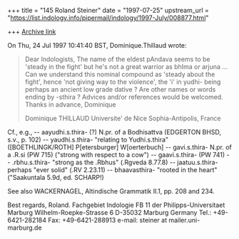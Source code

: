 +++
title = "145 Roland Steiner"
date = "1997-07-25"
upstream_url = "https://list.indology.info/pipermail/indology/1997-July/008877.html"

+++
[Archive link](https://list.indology.info/pipermail/indology/1997-July/008877.html)

On Thu, 24 Jul 1997 10:41:40 BST, Dominique.Thillaud wrote:

>Dear Indologists,
> The name of the eldest pAndava seems to be 'steady in the fight'
>but he's not a great warrior as bhIma or arjuna ...
> Can we understand this nominal compound as 'steady about the
>fight', hence 'not giving way to the violence', the 'i' in yudhi- being
>perhaps an ancient low grade dative ? Are other names or words ending by
>-sthira ?
> Advices and/or references would be welcomed. Thanks in advance,
>Dominique
>
>Dominique THILLAUD
>Universite' de Nice Sophia-Antipolis, France

Cf., e.g.,
-- aayudhi.s.thira- (?) N.pr. of a Bodhisattva (EDGERTON BHSD, s.v., p. 102)
-- yaudhi.s.thira- "relating to Yudhi.s.thira" ([BOETHLINGK/ROTH] 
P[etersburger] W[oerterbuch]
-- gavi.s.thira- N.pr. of a .R.si (PW 715) ("strong with respect to a cow")
-- gaavi.s.thira- (PW 741)
-- .rbhu.s.thira- "strong as the .Rbhus" (.Rgveda 8.77.8)
-- jaatuu.s.thira- perhaps "ever solid" (.RV 2.23.11)
-- bhaavasthira- "rooted in the heart" ("Saakuntala 5.9d, ed. SCHARP!)

See also WACKERNAGEL, Altindische Grammatik II.1, pp. 208 and 234.

Best regards, Roland.
Fachgebiet Indologie
FB 11 der Philipps-Universitaet Marburg
Wilhelm-Roepke-Strasse 6
D-35032 Marburg
Germany
Tel.: +49-6421-282184
Fax: +49-6421-288913
e-mail: steiner at mailer.uni-marburg.de




